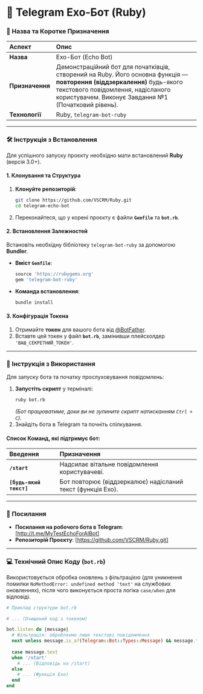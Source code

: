 # 🤖 Telegram Ехо-Бот (Ruby)

### 📝 Назва та Коротке Призначення

| Аспект | Опис |
| :--- | :--- |
| **Назва** | Ехо-Бот (Echo Bot) |
| **Призначення** | Демонстраційний бот для початківців, створений на Ruby. Його основна функція — **повторення (віддзеркалення)** будь-якого текстового повідомлення, надісланого користувачем. Виконує Завдання №1 (Початковий рівень). |
| **Технології** | Ruby, `telegram-bot-ruby` |

---

### 🛠️ Інструкція з Встановлення

Для успішного запуску проєкту необхідно мати встановлений **Ruby** (версія 3.0+).

#### 1. Клонування та Структура

1.  **Клонуйте репозиторій**:
    ```bash
    git clone https://github.com/VSCRM/Ruby.git
    cd telegram-echo-bot
    ```
2.  Переконайтеся, що у корені проєкту є файли **`Gemfile`** та **`bot.rb`**.

#### 2. Встановлення Залежностей

Встановіть необхідну бібліотеку `telegram-bot-ruby` за допомогою **Bundler**.

* **Вміст `Gemfile`**:
    ```ruby
    source 'https://rubygems.org'
    gem 'telegram-bot-ruby'
    ```
* **Команда встановлення**:
    ```bash
    bundle install
    ```

#### 3. Конфігурація Токена

1.  Отримайте **токен** для вашого бота від [@BotFather](https://t.me/BotFather).
2.  Вставте цей токен у файл **`bot.rb`**, замінивши плейсхолдер `'ВАШ_СЕКРЕТНИЙ_ТОКЕН'`.

---

### 🚀 Інструкція з Використання

Для запуску бота та початку прослуховування повідомлень:

1.  **Запустіть скрипт** у терміналі:
    ```bash
    ruby bot.rb
    ```
    *(Бот працюватиме, доки ви не зупините скрипт натисканням `Ctrl + C`).*
2.  Знайдіть бота в Telegram та почніть спілкування.

#### Список Команд, які підтримує бот:

| Введення | Призначення |
| :--- | :--- |
| **`/start`** | Надсилає вітальне повідомлення користувачеві. |
| **`[будь-який текст]`** | Бот повторює (віддзеркалює) надісланий текст (функція Ехо). |

---

### 🔗 Посилання

* **Посилання на робочого бота в Telegram**: [http://t.me/MyTestEchoForAIBot]
* **Репозиторій Проєкту**: [https://github.com/VSCRM/Ruby.git]

---

### 💻 Технічний Опис Коду (`bot.rb`)

Використовується обробка оновлень з фільтрацією (для уникнення помилки `NoMethodError: undefined method 'text'` на службових оновленнях), після чого виконується проста логіка `case/when` для відповіді.

```ruby
# Приклад структури bot.rb

# ... (Очищений код з токеном)

bot.listen do |message|
  # Фільтрація: обробляємо лише текстові повідомлення
  next unless message.is_a?(Telegram::Bot::Types::Message) && message.text
  
  case message.text
  when '/start'
    # ... (Відповідь на /start)
  else 
    # ... (Функція Ехо)
  end
end